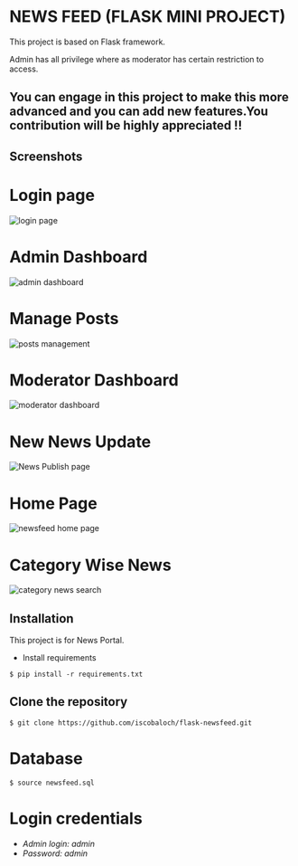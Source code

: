 # NEWS FEED (FLASK MINI PROJECT)

This project is based on Flask framework.

Admin has all privilege where as moderator has certain restriction to access.

## You can engage in this project to make this more advanced and you can add new features.You contribution will be highly appreciated !!

## Screenshots
# Login page
![login page](https://user-images.githubusercontent.com/91981782/136432665-09c09347-bab8-469f-8ce6-c6bdd9e67771.png)

# Admin Dashboard
![admin dashboard](https://user-images.githubusercontent.com/91981782/136433204-9176ade5-150c-4462-91de-5d914775b35c.png)

# Manage Posts
![posts management](https://user-images.githubusercontent.com/91981782/136433635-a7bb29b2-c276-402e-bc43-0a0305572796.png)

# Moderator Dashboard
![moderator dashboard](https://user-images.githubusercontent.com/91981782/136433265-d10bc0f2-7b44-4042-aa12-62c545676f68.png)

# New News Update
![News Publish page](https://user-images.githubusercontent.com/91981782/136433776-722272c7-2a2f-4e6d-a1db-c91a49a92290.png)

# Home Page
![newsfeed home page](https://user-images.githubusercontent.com/91981782/136433334-5771f4d9-3cfe-4fcd-ad6e-0e9c99707c14.png)

# Category Wise News
![category news search](https://user-images.githubusercontent.com/91981782/136433484-00362422-ad53-4ffb-a8dc-c2799e8197df.png)


## Installation
This project is for News Portal.

- Install requirements
```
$ pip install -r requirements.txt
```

## Clone the repository
```
$ git clone https://github.com/iscobaloch/flask-newsfeed.git
```

# Database

```
$ source newsfeed.sql
```

# Login credentials
- *Admin login: admin*
- *Password: admin*


